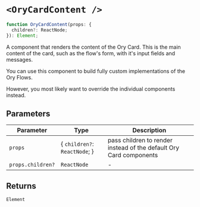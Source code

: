 # `<OryCardContent />`

```ts
function OryCardContent(props: {
  children?: ReactNode;
}): Element;
```

A component that renders the content of the Ory Card.
This is the main content of the card, such as the flow's form, with it's input fields and messages.

You can use this component to build fully custom implementations of the Ory Flows.

However, you most likely want to override the individual components instead.

## Parameters

| Parameter | Type | Description |
| ------ | ------ | ------ |
| `props` | \{ `children?`: `ReactNode`; \} | pass children to render instead of the default Ory Card components |
| `props.children?` | `ReactNode` | - |

## Returns

`Element`
